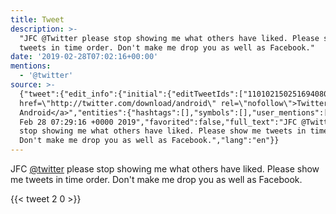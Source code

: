 ```yaml
---
title: Tweet
description: >-
  "JFC @Twitter please stop showing me what others have liked. Please show me
  tweets in time order. Don't make me drop you as well as Facebook."
date: '2019-02-28T07:02:16+00:00'
mentions:
  - '@twitter'
source: >-
  {"tweet":{"edit_info":{"initial":{"editTweetIds":["1101021502516940802"],"editableUntil":"2019-02-28T08:29:16.847Z","editsRemaining":"5","isEditEligible":true}},"retweeted":false,"source":"<a
  href=\"http://twitter.com/download/android\" rel=\"nofollow\">Twitter for
  Android</a>","entities":{"hashtags":[],"symbols":[],"user_mentions":[{"name":"Twitter","screen_name":"twitter","indices":["4","12"],"id_str":"1683696495198089217","id":"1683696495198089217"}],"urls":[]},"display_text_range":["0","140"],"favorite_count":"2","id_str":"1101021502516940802","truncated":false,"retweet_count":"0","id":"1101021502516940802","created_at":"Thu
  Feb 28 07:29:16 +0000 2019","favorited":false,"full_text":"JFC @Twitter please
  stop showing me what others have liked. Please show me tweets in time order.
  Don't make me drop you as well as Facebook.","lang":"en"}}
---
```

JFC [@twitter](https://twitter.com/@twitter) please stop showing me what others have liked. Please show me tweets in time order. Don't make me drop you as well as Facebook.
    
{{< tweet 2 0 >}}
    
